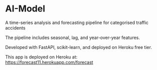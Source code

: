# AI-Model
A time-series analysis and forecasting pipeline for categorised traffic accidents

The pipeline includes seasonal, lag, and year-over-year features.

Developed with FastAPI, scikit-learn, and deployed on Heroku free tier.


This app is deployed on Heroku at:
https://forecast11.herokuapp.com/forecast
